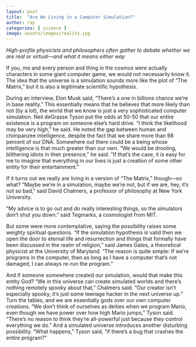 ```yaml
---
layout: post
title:  "Are We Living in a Computer Simulation?"
author: ray
categories: [ science ]
image: assets/images/reality.jpg
---
```


*High-profile physicists and philosophers often gather to debate whether we are real or virtual—and what it means either way*

If you, me and every person and thing in the cosmos were actually characters in some giant computer game, we would not necessarily know it. The idea that the universe is a simulation sounds more like the plot of “The Matrix,” but it is also a legitimate scientific hypothesis.

During an interview, Elon Musk said, “There’s a one in billions chance we’re in base reality.” This essentially means that he believes that more likely than not (by a lot), the world that we know is just a very sophisticated computer simulation. Neil deGrasse Tyson put the odds at 50-50 that our entire existence is a program on someone else’s hard drive. “I think the likelihood may be very high,” he said. He noted the gap between human and chimpanzee intelligence, despite the fact that we share more than 98 percent of our DNA. Somewhere out there could be a being whose intelligence is that much greater than our own. “We would be drooling, blithering idiots in their presence,” he said. “If that’s the case, it is easy for me to imagine that everything in our lives is just a creation of some other entity for their entertainment.”

If it turns out we really are living in a version of “The Matrix,” though—so what? “Maybe we’re in a simulation, maybe we’re not, but if we are, hey, it’s not so bad,” said David Chalmers, a professor of philosophy at New York University.

“My advice is to go out and do really interesting things, so the simulators don’t shut you down.” said Tegmarks, a cosmologist from MIT.

But some were more contemplative, saying the possibility raises some weighty spiritual questions. “If the simulation hypothesis is valid then we open the door to eternal life and resurrection and things that formally have been discussed in the realm of religion,” said James Gates, a theoretical physicist at the University of Maryland. “The reason is quite simple: If we’re programs in the computer, then as long as I have a computer that’s not damaged, I can always re-run the program.”

And if someone somewhere created our simulation, would that make this entity God? “We in this universe can create simulated worlds and there’s nothing remotely spooky about that,” Chalmers said. “Our creator isn’t especially spooky, it’s just some teenage hacker in the next universe up.” Turn the tables, and we are essentially gods over our own computer creations. “We don’t think of ourselves as deities when we program Mario, even though we have power over how high Mario jumps,” Tyson said. “There’s no reason to think they’re all-powerful just because they control everything we do.” And a simulated universe introduces another disturbing possibility. “What happens,” Tyson said, “if there’s a bug that crashes the entire program?”
